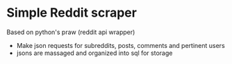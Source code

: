 # Simple Reddit scraper

Based on python's praw (reddit api wrapper)
  - Make json requests for subreddits, posts, comments and pertinent users
  - jsons are massaged and organized into sql for storage
